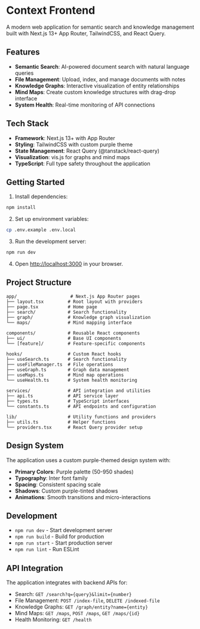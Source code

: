 # Context Frontend

A modern web application for semantic search and knowledge management built with Next.js 13+ App Router, TailwindCSS, and React Query.

## Features

- **Semantic Search**: AI-powered document search with natural language queries
- **File Management**: Upload, index, and manage documents with notes
- **Knowledge Graphs**: Interactive visualization of entity relationships
- **Mind Maps**: Create custom knowledge structures with drag-drop interface
- **System Health**: Real-time monitoring of API connections

## Tech Stack

- **Framework**: Next.js 13+ with App Router
- **Styling**: TailwindCSS with custom purple theme
- **State Management**: React Query (@tanstack/react-query)
- **Visualization**: vis.js for graphs and mind maps
- **TypeScript**: Full type safety throughout the application

## Getting Started

1. Install dependencies:
```bash
npm install
```

2. Set up environment variables:
```bash
cp .env.example .env.local
```

3. Run the development server:
```bash
npm run dev
```

4. Open [http://localhost:3000](http://localhost:3000) in your browser.

## Project Structure

```
app/                    # Next.js App Router pages
├── layout.tsx         # Root layout with providers
├── page.tsx           # Home page
├── search/            # Search functionality
├── graph/             # Knowledge graph visualization
└── maps/              # Mind mapping interface

components/            # Reusable React components
├── ui/                # Base UI components
└── [feature]/         # Feature-specific components

hooks/                 # Custom React hooks
├── useSearch.ts       # Search functionality
├── useFileManager.ts  # File operations
├── useGraph.ts        # Graph data management
├── useMaps.ts         # Mind map operations
└── useHealth.ts       # System health monitoring

services/              # API integration and utilities
├── api.ts             # API service layer
├── types.ts           # TypeScript interfaces
└── constants.ts       # API endpoints and configuration

lib/                   # Utility functions and providers
├── utils.ts           # Helper functions
└── providers.tsx      # React Query provider setup
```

## Design System

The application uses a custom purple-themed design system with:

- **Primary Colors**: Purple palette (50-950 shades)
- **Typography**: Inter font family
- **Spacing**: Consistent spacing scale
- **Shadows**: Custom purple-tinted shadows
- **Animations**: Smooth transitions and micro-interactions

## Development

- `npm run dev` - Start development server
- `npm run build` - Build for production
- `npm run start` - Start production server
- `npm run lint` - Run ESLint

## API Integration

The application integrates with backend APIs for:

- Search: `GET /search?q={query}&limit={number}`
- File Management: `POST /index-file`, `DELETE /indexed-file`
- Knowledge Graphs: `GET /graph/entity?name={entity}`
- Mind Maps: `GET /maps`, `POST /maps`, `GET /maps/{id}`
- Health Monitoring: `GET /health`